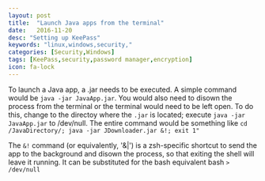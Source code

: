 ```yaml
---
layout: post
title:  "Launch Java apps from the terminal"
date:   2016-11-20
desc: "Setting up KeePass"
keywords: "linux,windows,security,"
categories: [Security,Windows]
tags: [KeePass,security,password manager,encryption]
icon: fa-lock
---
```


To launch a Java app, a .jar needs to be executed. A simple command would be ```java -jar JavaApp.jar```. You would also need to disown the
process from the terminal or the terminal would need to be left open. To do this, change to the directoy where the ```.jar``` is located; execute
```java -jar JavaApp.jar``` to /dev/null. The entire command would be something like
```cd /JavaDirectory/; java -jar JDownloader.jar &!; exit 1"```

The ```&!``` command (or equivalently, '&|') is a zsh-specific shortcut to send the app to the background and disown the process, so that exiting the shell will leave it running. It can be substituted for the bash equivalent bash ``` > /dev/null ```
